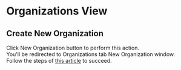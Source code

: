 # Organizations View

## Create New Organization

Click New Organization button to perform this action.  
You'll be redirected to Organizations tab New Organization window.  
Follow the steps of [this article](../../organizations/create-new-organization.md) to succeed.

